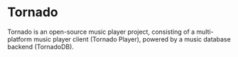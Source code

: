 # Tornado

Tornado is an open-source music player project, consisting of a multi-platform
music player client (Tornado Player), powered by a music database backend
(TornadoDB).

